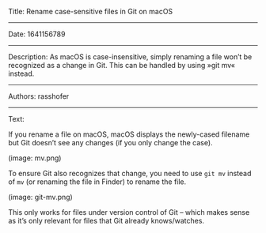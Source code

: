 Title: Rename case-sensitive files in Git on macOS

-----

Date: 1641156789

-----

Description: As macOS is case-insensitive, simply renaming a file won’t be recognized as a change in Git. This can be handled by using »git mv« instead.

-----

Authors: rasshofer

-----

Text:

If you rename a file on macOS, macOS displays the newly-cased filename but Git doesn’t see any changes (if you only change the case).

(image: mv.png)

To ensure Git also recognizes that change, you need to use `git mv` instead of `mv` (or renaming the file in Finder) to rename the file.

(image: git-mv.png)

This only works for files under version control of Git – which makes sense as it’s only relevant for files that Git already knows/watches.
